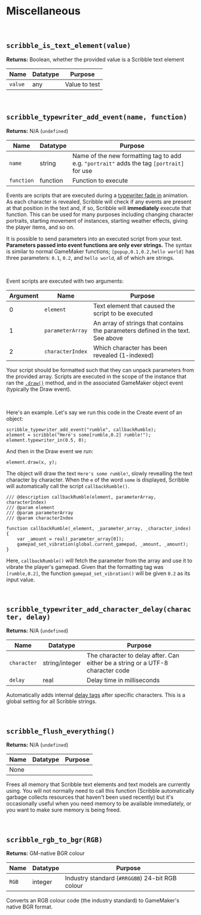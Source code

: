 # Miscellaneous 

&nbsp;

## `scribble_is_text_element(value)`

**Returns:** Boolean, whether the provided value is a Scribble text element

|Name   |Datatype|Purpose      |
|-------|--------|-------------|
|`value`|any     |Value to test|

&nbsp;

## `scribble_typewriter_add_event(name, function)`

**Returns:** N/A (`undefined`)

|Name      |Datatype|Purpose                                                                                  |
|----------|--------|-----------------------------------------------------------------------------------------|
|`name`    |string  |Name of the new formatting tag to add e.g. `"portrait"` adds the tag `[portrait]` for use|
|`function`|function|Function to execute                                                                      |

Events are scripts that are executed during a [typewriter fade in](scribble()-Methods#typewriter_inspeed-smoothness) animation. As each character is revealed, Scribble will check if any events are present at that position in the text and, if so, Scribble will **immediately** execute that function. This can be used for many purposes including changing character portraits, starting movement of instances, starting weather effects, giving the player items, and so on.

It is possible to send parameters into an executed script from your text. **Parameters passed into event functions are only ever strings.** The syntax is similar to normal GameMaker functions; `[popup,0.1,0.2,hello world]` has three parameters: `0.1`, `0.2`, and `hello world`, all of which are strings.

&nbsp;

Event scripts are executed with two arguments:

|Argument|Name            |Purpose                                                               |
|--------|----------------|----------------------------------------------------------------------|
|0       |`element`       |Text element that caused the script to be executed|
|1       |`parameterArray`|An array of strings that contains the parameters defined in the text. See above|
|2       |`characterIndex`|Which character has been revealed (1-indexed)|

Your script should be formatted such that they can unpack parameters from the provided array. Scripts are executed in the scope of the instance that ran the [`.draw()`](scribble-methods?id=drawx-y) method, and in the associated GameMaker object event (typically the Draw event).

&nbsp;

Here's an example. Let's say we run this code in the Create event of an object:
```
scribble_typewriter_add_event("rumble", callbackRumble);
element = scribble("Here's some[rumble,0.2] rumble!");
element.typewriter_in(0.5, 0);
```
And then in the Draw event we run:
```
element.draw(x, y);
```
The object will draw the text `Here's some rumble!`, slowly revealling the text character by character. When the `e` of the word `some` is displayed, Scribble will automatically call the script `callbackRumble()`.

```
/// @description callbackRumble(element, parameterArray, characterIndex)
/// @param element
/// @param parameterArray
/// @param characterIndex

function callbackRumble(_element, _parameter_array, _character_index)
{
    var _amount = real(_parameter_array[0]);
    gamepad_set_vibration(global.current_gamepad, _amount, _amount);
}
```

Here, `callbackRumble()` will fetch the parameter from the array and use it to vibrate the player's gamepad. Given that the formatting tag was `[rumble,0.2]`, the function `gamepad_set_vibration()` will be given `0.2` as its input value.

&nbsp;

## `scribble_typewriter_add_character_delay(character, delay)`

**Returns:** N/A (`undefined`)

|Name       |Datatype      |Purpose                                                                       |
|-----------|--------------|------------------------------------------------------------------------------|
|`character`|string/integer|The character to delay after. Can either be a string or a UTF-8 character code|
|`delay`    |real          |Delay time in milliseconds                                                    |

Automatically adds internal [delay tags](Text-Formatting) after specific characters. This is a global setting for all Scribble strings.

&nbsp;

## `scribble_flush_everything()`

**Returns:** N/A (`undefined`)

|Name|Datatype|Purpose|
|----|--------|-------|
|None|        |       |

Frees all memory that Scribble text elements and text models are currently using. You will not normally need to call this function (Scribble automatically garbage collects resources that haven't been used recently) but it's occasionally useful when you need memory to be available immediately, or you want to make sure memory is being freed.

&nbsp;

## `scribble_rgb_to_bgr(RGB)`

**Returns:** GM-native BGR colour

|Name |Datatype|Purpose                                        |
|-----|--------|-----------------------------------------------|
|`RGB`|integer |Industry standard (`#RRGGBB`) 24-bit RGB colour|

Converts an RGB colour code (the industry standard) to GameMaker's native BGR format.